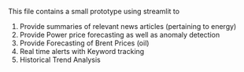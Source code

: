This file contains a small prototype using streamlit to 
1. Provide summaries of relevant news articles (pertaining to energy)
2. Provide Power price forecasting as well as anomaly detection
3. Provide Forecasting of Brent Prices (oil)
4. Real time alerts with Keyword tracking
5. Historical Trend Analysis 
